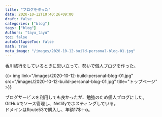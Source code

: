 ```yaml
---
title: "ブログを作った"
date: 2020-10-12T10:40:26+09:00
draft: false
categories: ["blog"]
tags: ["blog"]
Authors: "tayu_tayu"
toc: false
autoCollapseToc: false
math: true
meta_image: "/images/2020-10-12-build-personal-blog-01.jpg"
---
```


香川旅行をしているときに思い立って、勢いで個人ブログを作った。

{{< img link="/images/2020-10-12-build-personal-blog-01.jpg" src="/images/2020-10-12-build-personal-blog-01.jpg" title="トップページ" >}}

ブログサービスを利用しても良かったが、勉強のため個人ブログにした。  
GitHubでソース管理し、Netlifyでホスティングしている。  
ドメインはRoute53で購入し、年額17$＋α。
